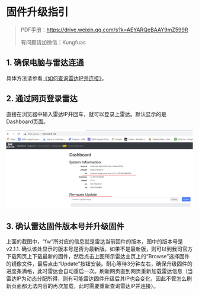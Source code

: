 # 固件升级指引

> PDF手册：https://drive.weixin.qq.com/s?k=AEYARQeBAAY9mZ599R
>
> 有问题请加微信：Kungfuas

## 1. 确保电脑与雷达连通

具体方法请参看[《如何查询雷达IP并连接》](NetworkIP)。

## 2. 通过网页登录雷达

直接在浏览器中输入雷达IP并回车，就可以登录上雷达。默认显示的是Dashboard页面。

![image-20210807152854347](fwUpdate.assets/image001.png)

## 3. 确认雷达固件版本号并升级固件

上面的截图中，“fw”所对应的信息就是雷达当前固件的版本，图中的版本号是v2.1.1. 确认该处显示的版本号是否为最新版。如果不是最新版，则可以到我司官方下载网页上下载最新的固件，然后点击上图所示雷达主页上的“Browse”选择固件的镜像文件，最后点击“Update”按钮安装。耐心等待3分钟左右，确保升级固件的进度条满格，此时雷达会自动重启一次。刷新网页直到网页重新加载雷达信息（当雷达IP为动态分配所得，则有可能雷达固件升级后其IP也会变化，因此不管怎么刷新页面都无法内容的再次加载，此时需要重新查询雷达IP并连接）。

 

 

